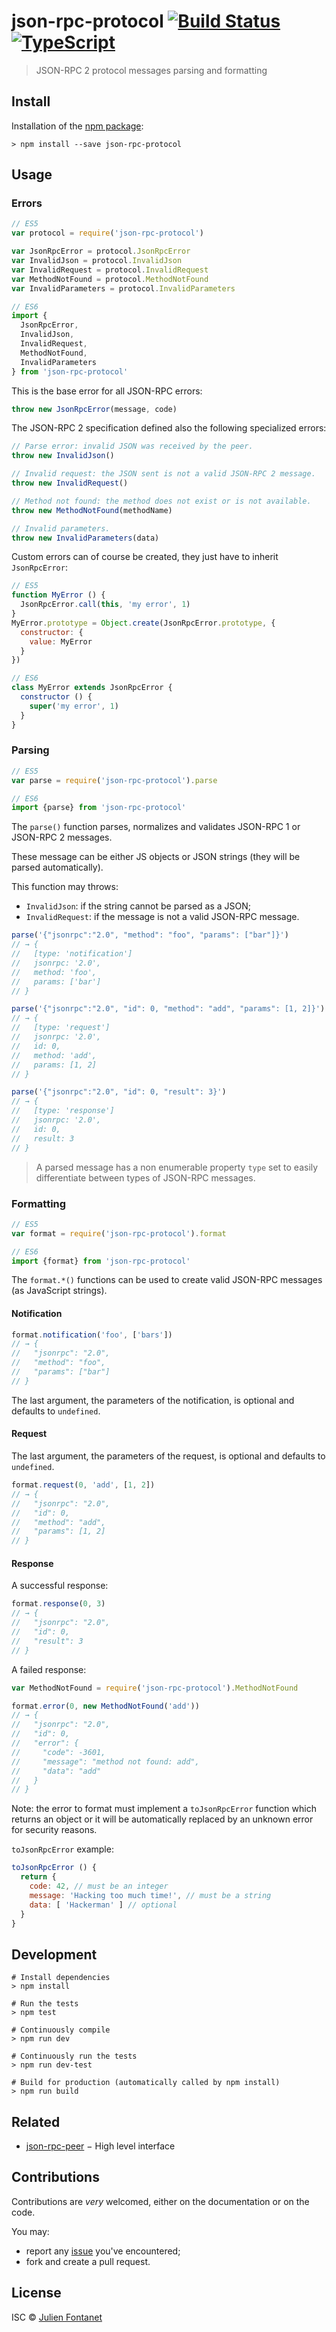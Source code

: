 # json-rpc-protocol [![Build Status](https://travis-ci.org/JsCommunity/json-rpc-protocol.png?branch=master)](https://travis-ci.org/JsCommunity/json-rpc-protocol) [![TypeScript](https://img.shields.io/badge/%3C%2F%3E-TypeScript-blue.svg)](https://www.typescriptlang.org/)

> JSON-RPC 2 protocol messages parsing and formatting

## Install

Installation of the [npm package](https://npmjs.org/package/json-rpc-protocol):

```
> npm install --save json-rpc-protocol
```

## Usage

### Errors

```javascript
// ES5
var protocol = require('json-rpc-protocol')

var JsonRpcError = protocol.JsonRpcError
var InvalidJson = protocol.InvalidJson
var InvalidRequest = protocol.InvalidRequest
var MethodNotFound = protocol.MethodNotFound
var InvalidParameters = protocol.InvalidParameters

// ES6
import {
  JsonRpcError,
  InvalidJson,
  InvalidRequest,
  MethodNotFound,
  InvalidParameters
} from 'json-rpc-protocol'
```

This is the base error for all JSON-RPC errors:

```javascript
throw new JsonRpcError(message, code)
```

The JSON-RPC 2 specification defined also the following specialized
errors:

```javascript
// Parse error: invalid JSON was received by the peer.
throw new InvalidJson()

// Invalid request: the JSON sent is not a valid JSON-RPC 2 message.
throw new InvalidRequest()

// Method not found: the method does not exist or is not available.
throw new MethodNotFound(methodName)

// Invalid parameters.
throw new InvalidParameters(data)
```

Custom errors can of course be created, they just have to inherit
`JsonRpcError`:

```javascript
// ES5
function MyError () {
  JsonRpcError.call(this, 'my error', 1)
}
MyError.prototype = Object.create(JsonRpcError.prototype, {
  constructor: {
    value: MyError
  }
})

// ES6
class MyError extends JsonRpcError {
  constructor () {
    super('my error', 1)
  }
}
```

### Parsing

```javascript
// ES5
var parse = require('json-rpc-protocol').parse

// ES6
import {parse} from 'json-rpc-protocol'
```

The `parse()` function parses, normalizes and validates JSON-RPC 1 or
JSON-RPC 2 messages.

These message can be either JS objects or JSON strings (they will be
parsed automatically).

This function may throws:

- `InvalidJson`: if the string cannot be parsed as a JSON;
- `InvalidRequest`: if the message is not a valid JSON-RPC message.

```javascript
parse('{"jsonrpc":"2.0", "method": "foo", "params": ["bar"]}')
// → {
//   [type: 'notification']
//   jsonrpc: '2.0',
//   method: 'foo',
//   params: ['bar']
// }

parse('{"jsonrpc":"2.0", "id": 0, "method": "add", "params": [1, 2]}')
// → {
//   [type: 'request']
//   jsonrpc: '2.0',
//   id: 0,
//   method: 'add',
//   params: [1, 2]
// }

parse('{"jsonrpc":"2.0", "id": 0, "result": 3}')
// → {
//   [type: 'response']
//   jsonrpc: '2.0',
//   id: 0,
//   result: 3
// }
```

> A parsed message has a non enumerable property `type` set to easily
> differentiate between types of JSON-RPC messages.

### Formatting

```javascript
// ES5
var format = require('json-rpc-protocol').format

// ES6
import {format} from 'json-rpc-protocol'
```

The `format.*()` functions can be used to create valid JSON-RPC
messages (as JavaScript strings).

#### Notification

```javascript
format.notification('foo', ['bars'])
// → {
//   "jsonrpc": "2.0",
//   "method": "foo",
//   "params": ["bar"]
// }
```

The last argument, the parameters of the notification, is optional and
defaults to `undefined`.

#### Request

The last argument, the parameters of the request, is optional and
defaults to `undefined`.

```javascript
format.request(0, 'add', [1, 2])
// → {
//   "jsonrpc": "2.0",
//   "id": 0,
//   "method": "add",
//   "params": [1, 2]
// }
```

#### Response

A successful response:

```javascript
format.response(0, 3)
// → {
//   "jsonrpc": "2.0",
//   "id": 0,
//   "result": 3
// }
```

A failed response:

```javascript
var MethodNotFound = require('json-rpc-protocol').MethodNotFound

format.error(0, new MethodNotFound('add'))
// → {
//   "jsonrpc": "2.0",
//   "id": 0,
//   "error": {
//     "code": -3601,
//     "message": "method not found: add",
//     "data": "add"
//   }
// }
```

Note: the error to format must implement a `toJsonRpcError` function which returns an object or it
will be automatically replaced by an unknown error for security
reasons.

`toJsonRpcError` example:

```js
toJsonRpcError () {
  return {
    code: 42, // must be an integer
    message: 'Hacking too much time!', // must be a string
    data: [ 'Hackerman' ] // optional
  }
}
```

## Development

```
# Install dependencies
> npm install

# Run the tests
> npm test

# Continuously compile
> npm run dev

# Continuously run the tests
> npm run dev-test

# Build for production (automatically called by npm install)
> npm run build
```

## Related

- [json-rpc-peer](https://github.com/JsCommunity/json-rpc-peer) − High level interface

## Contributions

Contributions are *very* welcomed, either on the documentation or on
the code.

You may:

- report any [issue](https://github.com/JsCommunity/json-rpc-protocol/issues)
  you've encountered;
- fork and create a pull request.

## License

ISC © [Julien Fontanet](http://julien.isonoe.net)
